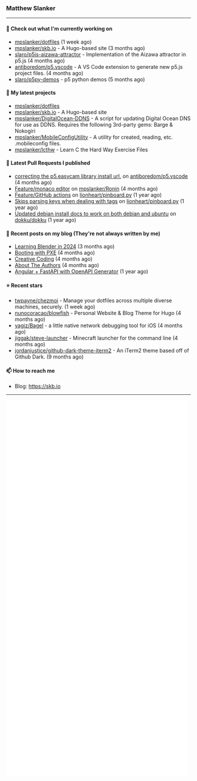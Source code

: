 ### Matthew Slanker
---
#### 👷 Check out what I'm currently working on

- [mpslanker/dotfiles](https://github.com/mpslanker/dotfiles) (1 week ago)
- [mpslanker/skb.io](https://github.com/mpslanker/skb.io) - A Hugo-based site (3 months ago)
- [slaro/p5js-aizawa-attractor](https://github.com/slaro/p5js-aizawa-attractor) - Implementation of the Aizawa attractor in p5.js (4 months ago)
- [antiboredom/p5.vscode](https://github.com/antiboredom/p5.vscode) - A VS Code extension to generate new p5.js project files. (4 months ago)
- [slaro/p5py-demos](https://github.com/slaro/p5py-demos) - p5 python demos (5 months ago)

#### 🌱 My latest projects

- [mpslanker/dotfiles](https://github.com/mpslanker/dotfiles)
- [mpslanker/skb.io](https://github.com/mpslanker/skb.io) - A Hugo-based site
- [mpslanker/DigitalOcean-DDNS](https://github.com/mpslanker/DigitalOcean-DDNS) - A script for updating Digital Ocean DNS for use as DDNS.  Requires the following 3rd-party gems: Barge &amp; Nokogiri
- [mpslanker/MobileConfigUtility](https://github.com/mpslanker/MobileConfigUtility) - A utility for created, reading, etc. .mobileconfig files.
- [mpslanker/lcthw](https://github.com/mpslanker/lcthw) - Learn C the Hard Way Exercise Files

#### 🔨 Latest Pull Requests I published

- [correcting the p5.easycam library install url.](https://github.com/antiboredom/p5.vscode/pull/62) on [antiboredom/p5.vscode](https://github.com/antiboredom/p5.vscode) (4 months ago)
- [Feature/monaco editor](https://github.com/mpslanker/Ronin/pull/1) on [mpslanker/Ronin](https://github.com/mpslanker/Ronin) (4 months ago)
- [Feature/GitHub actions](https://github.com/lionheart/pinboard.py/pull/30) on [lionheart/pinboard.py](https://github.com/lionheart/pinboard.py) (1 year ago)
- [Skips parsing keys when dealing with tags](https://github.com/lionheart/pinboard.py/pull/28) on [lionheart/pinboard.py](https://github.com/lionheart/pinboard.py) (1 year ago)
- [Updated debian install docs to work on both debian and ubuntu](https://github.com/dokku/dokku/pull/5658) on [dokku/dokku](https://github.com/dokku/dokku) (1 year ago)

#### 📜 Recent posts on my blog (They're not always written by me) 

- [Learning Blender in 2024](https://skb.io/posts/blender-getting-started/) (3 months ago)
- [Booting with PXE](https://skb.io/posts/booting-with-pxe/) (4 months ago)
- [Creative Coding](https://skb.io/posts/generative-art/) (4 months ago)
- [About The Authors](https://skb.io/about/) (4 months ago)
- [Angular &#43; FastAPI with OpenAPI Generator](https://skb.io/posts/ng&#43;fastapi/) (1 year ago)

#### ⭐ Recent stars

- [twpayne/chezmoi](https://github.com/twpayne/chezmoi) - Manage your dotfiles across multiple diverse machines, securely. (1 week ago)
- [nunocoracao/blowfish](https://github.com/nunocoracao/blowfish) - Personal Website &amp; Blog Theme for Hugo (4 months ago)
- [yagiz/Bagel](https://github.com/yagiz/Bagel) - a little native network debugging tool for iOS (4 months ago)
- [jiggak/steve-launcher](https://github.com/jiggak/steve-launcher) - Minecraft launcher for the command line (4 months ago)
- [jordanjustice/github-dark-theme-iterm2](https://github.com/jordanjustice/github-dark-theme-iterm2) - An iTerm2 theme based off of Github Dark. (9 months ago)

#### 📫 How to reach me
- Blog: https://skb.io
---
<img src="https://raw.githubusercontent.com/mpslanker/mpslanker/main/github-metrics.svg">
